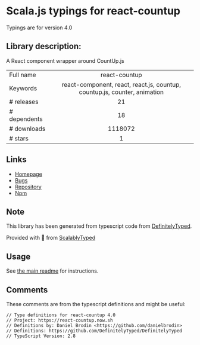 
# Scala.js typings for react-countup

Typings are for version 4.0

## Library description:
A React component wrapper around CountUp.js

|                    |                 |
| ------------------ | :-------------: |
| Full name          | react-countup |
| Keywords           | react-component, react, react.js, countup, countup.js, counter, animation |
| # releases         | 21 |
| # dependents       | 18 |
| # downloads        | 1118072 |
| # stars            | 1 |

## Links
- [Homepage](https://react-countup.now.sh)
- [Bugs](https://github.com/glennreyes/react-countup/issues)
- [Repository](https://github.com/glennreyes/react-countup)
- [Npm](https://www.npmjs.com/package/react-countup)
    


## Note
This library has been generated from typescript code from [DefinitelyTyped](https://definitelytyped.org).

Provided with :purple_heart: from [ScalablyTyped](https://github.com/oyvindberg/ScalablyTyped)

## Usage
See [the main readme](../../readme.md) for instructions.

## Comments

These comments are from the typescript definitions and might be useful:
```
// Type definitions for react-countup 4.0
// Project: https://react-countup.now.sh
// Definitions by: Daniel Brodin <https://github.com/danielbrodin>
// Definitions: https://github.com/DefinitelyTyped/DefinitelyTyped
// TypeScript Version: 2.8

```

